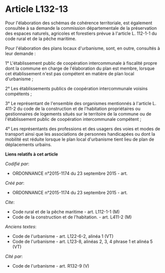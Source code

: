 # Article L132-13

Pour l'élaboration des schémas de cohérence territoriale, est également consultée à sa demande la commission départementale
de la préservation des espaces naturels, agricoles et forestiers prévue à l'article L. 112-1-1 du code rural et de la pêche
maritime.

Pour l'élaboration des plans locaux d'urbanisme, sont, en outre, consultés à leur demande :

1° L'établissement public de coopération intercommunale à fiscalité propre dont la commune en charge de l'élaboration du plan
est membre, lorsque cet établissement n'est pas compétent en matière de plan local d'urbanisme ;

2° Les établissements publics de coopération intercommunale voisins compétents ;

3° Le représentant de l'ensemble des organismes mentionnés à l'article L. 411-2 du code de la construction et de l'habitation
propriétaires ou gestionnaires de logements situés sur le territoire de la commune ou de l'établissement public de
coopération intercommunale compétent ;

4° Les représentants des professions et des usagers des voies et modes de transport ainsi que les associations de personnes
handicapées ou dont la mobilité est réduite lorsque le plan local d'urbanisme tient lieu de plan de déplacements urbains.

**Liens relatifs à cet article**

_Codifié par_:

  - ORDONNANCE n°2015-1174 du 23 septembre 2015 - art.

_Créé par_:

  - ORDONNANCE n°2015-1174 du 23 septembre 2015 - art.

_Cite_:

  - Code rural et de la pêche maritime - art. L112-1-1 (M)
  - Code de la construction et de l'habitation. - art. L411-2 (M)

_Anciens textes_:

  - Code de l'urbanisme - art. L122-6-2, alinéa 1 (VT)
  - Code de l'urbanisme - art. L123-8, alinéas 2, 3, 4 phrase 1 et alinéa 5 (VT)

_Cité par_:

  - Code de l'urbanisme - art. R132-9 (V)
